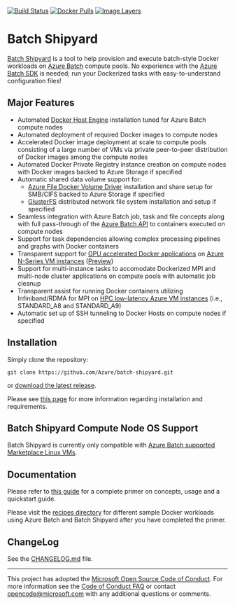 [![Build Status](https://travis-ci.org/Azure/batch-shipyard.svg?branch=master)](https://travis-ci.org/Azure/batch-shipyard)
[![Docker Pulls](https://img.shields.io/docker/pulls/alfpark/batch-shipyard.svg)](https://hub.docker.com/r/alfpark/batch-shipyard)
[![Image Layers](https://images.microbadger.com/badges/image/alfpark/batch-shipyard.svg)](http://microbadger.com/images/alfpark/batch-shipyard)

# Batch Shipyard
[Batch Shipyard](https://github.com/Azure/batch-shipyard) is a tool to help
provision and execute batch-style Docker workloads on
[Azure Batch](https://azure.microsoft.com/en-us/services/batch/) compute
pools. No experience with the
[Azure Batch SDK](https://github.com/Azure/azure-batch-samples) is needed; run
your Dockerized tasks with easy-to-understand configuration files!

## Major Features
* Automated [Docker Host Engine](https://www.docker.com) installation tuned
for Azure Batch compute nodes
* Automated deployment of required Docker images to compute nodes
* Accelerated Docker image deployment at scale to compute pools consisting of
a large number of VMs via private peer-to-peer distribution of Docker images
among the compute nodes
* Automated Docker Private Registry instance creation on compute nodes with
Docker images backed to Azure Storage if specified
* Automatic shared data volume support for:
  * [Azure File Docker Volume Driver](https://github.com/Azure/azurefile-dockervolumedriver)
    installation and share setup for SMB/CIFS backed to Azure Storage if
    specified
  * [GlusterFS](https://www.gluster.org/) distributed network file system
    installation and setup if specified
* Seamless integration with Azure Batch job, task and file concepts along with
full pass-through of the
[Azure Batch API](https://azure.microsoft.com/en-us/documentation/articles/batch-api-basics/)
to containers executed on compute nodes
* Support for task dependencies allowing complex processing pipelines and
graphs with Docker containers
* Transparent support for
[GPU accelerated Docker applications](https://github.com/NVIDIA/nvidia-docker)
on [Azure N-Series VM instances](https://azure.microsoft.com/en-us/blog/azure-n-series-preview-availability/)
([Preview](http://gpu.azure.com/))
* Support for multi-instance tasks to accomodate Dockerized MPI and multi-node
cluster applications on compute pools with automatic job cleanup
* Transparent assist for running Docker containers utilizing Infiniband/RDMA
for MPI on
[HPC low-latency Azure VM instances](https://azure.microsoft.com/en-us/documentation/articles/virtual-machines-windows-a8-a9-a10-a11-specs/)
(i.e., STANDARD\_A8 and STANDARD\_A9)
* Automatic set up of SSH tunneling to Docker Hosts on compute nodes if
specified

## Installation
Simply clone the repository:

```
git clone https://github.com/Azure/batch-shipyard.git
```

or [download the latest release](https://github.com/Azure/batch-shipyard/releases).

Please see [this page](docs/01-batch-shipyard-installation.md) for more
information regarding installation and requirements.

## Batch Shipyard Compute Node OS Support
Batch Shipyard is currently only compatible with
[Azure Batch supported Marketplace Linux VMs](https://azure.microsoft.com/en-us/documentation/articles/batch-linux-nodes/#list-of-virtual-machine-images).

## Documentation
Please refer to
[this guide](https://github.com/Azure/batch-shipyard/blob/master/docs)
for a complete primer on concepts, usage and a quickstart guide.

Please visit the
[recipes directory](https://github.com/Azure/batch-shipyard/blob/master/recipes)
for different sample Docker workloads using Azure Batch and Batch Shipyard
after you have completed the primer.

## ChangeLog
See the [CHANGELOG.md](https://github.com/Azure/batch-shipyard/blob/master/CHANGELOG.md)
file.

* * *
This project has adopted the
[Microsoft Open Source Code of Conduct](https://opensource.microsoft.com/codeofconduct/).
For more information see the
[Code of Conduct FAQ](https://opensource.microsoft.com/codeofconduct/faq/) or
contact [opencode@microsoft.com](mailto:opencode@microsoft.com) with any
additional questions or comments.
